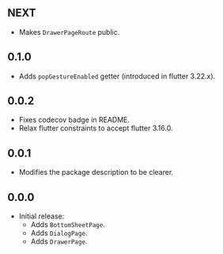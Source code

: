 ## NEXT

- Makes `DrawerPageRoute` public.

## 0.1.0

- Adds `popGestureEnabled` getter (introduced in flutter 3.22.x).

## 0.0.2

- Fixes codecov badge in README.
- Relax flutter constraints to accept flutter 3.16.0.

## 0.0.1

- Modifies the package description to be clearer.

## 0.0.0

- Initial release:
  - Adds `BottomSheetPage`.
  - Adds `DialogPage`.
  - Adds `DrawerPage`.
